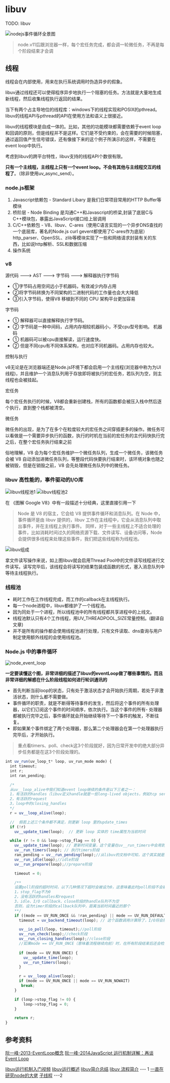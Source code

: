 
# libuv

TODO: libuv

![nodejs事件循环全景图](/study/imgs/node_eventloop.jpg)
> node.v11后跟浏览器一样，每个宏任务完成，都会调一轮微任务，不再是每个阶段结束才会调

## 线程

线程会在内部使用，用来在执行系统调用时伪造异步的假象。

libuv通过线程还可以使得程序异步地执行一个阻塞的任务。方法就是大量地生成新线程，然后收集线程执行返回的结果。

当下有两个占主导地位的线程库：windows下的线程实现和POSIX的pthread。libuv的线程API与pthread的API在使用方法和语义上很接近。

libuv的线程模块是自成一体的。比如，其他的功能模块都需要依赖于event loop和回调的原则，但是线程并不是这样。它们是不受约束的，会在需要的时候阻塞，通过返回值产生信号错误，还有像接下来的这个例子所演示的这样，不需要在event loop中执行。

考虑到libuv的跨平台特性，libuv支持的线程API个数很有限。


**只有一个主线程，主线程上只有一个event loop。不会有其他与主线程交互的线程了**。（除非使用uv_async_send）。


### node.js框架

1. Javascript依赖包 - Standard Libary 是我们日常项目常用的HTTP Buffer等模块
2. 桥阶层 - Node Binding 是沟通C++和Javascript的桥梁,封装了底层C与C++模块包，暴露出JavaScript接口给上层调用
3. C/C++依赖包 - V8、libuv、C-ares（使用C语言实现的一个异步DNS查找的一个底层库，著名的Node.js curl gevent都使用了C-ares作为底层）http_parser、OpenSSL、zlib等模块实现了一些和网络请求封装有关的东西，比如说http解析、SSL和数据压缩
4. 操作系统

### v8

源代码 ---> AST ---> 字节码 ---> 解释器执行字节码

- ①字节码占用空间远小于机器码，有效减少内存占用 
- ②将字节码转换为不同架构的二进制代码的工作量也会大大降低 
- ③引入字节码，使得V8 移植到不同的 CPU 架构平台更加容易

字节码
- ① 解释器可以直接解释执行字节码。
- ② 字节码是一种中间码，占用内存相较机器码小，不受cpu型号影响。
机器码
- ① 机器码可以被cpu直接解读，运行速度快。
- ② 但是不同cpu有不同体系架构，也对应不同机器码。占用内存也较大。

控制与执行

v8无论是在浏览器端还是Node.js环境下都会启用一个主线程(浏览器中称为为UI线程)，并且维护一个消息队列用于存放即将被执行的宏任务，若队列为空，则主线程也会被挂起。

宏任务

每个宏任务执行的时候，V8都会重新创建栈，所有的函数都会被压入栈中然后逐个执行，直到整个栈都被清空。

微任务

微任务的出现，是为了在多个在粒度较大的宏任务之间穿插更多的操作。微任务可以看做是一个需要异步执行的函数，执行的时机在当前的宏任务的主代码快执行完之后，在整个宏任务执行结束之前

俗地理解，V8 会为每个宏任务维护一个微任务队列，生成一个微任务，该微任务会被 V8 自动添加进微任务队列，等整段代码快要执行结束时，该环境对象也随之被销毁，但是在销毁之前，V8 会先处理微任务队列中的微任务。


### libuv 高性能的，事件驱动的I/O库

![libuv线程池1](/study/imgs/libuv%E7%BA%BF%E7%A8%8B%E6%B1%A0.webp)
![libuv线程池2](/study/imgs/libuv%E7%BA%BF%E7%A8%8B%E6%B1%A02.webp)

在 《图解 Google V8》中有一段描述十分经典，这里直接引用一下
> Node 是 V8 的宿主，它会给 V8 提供事件循环和消息队列。在 Node 中，事件循环是由 libuv 提供的，libuv 工作在主线程中，它会从消息队列中取出事件，并在主线程上执行事件。
>同样，对于一些主线程上不适合处理的事件，比如消耗时间过久的网络资源下载、文件读写、设备访问等，Node 会提供很多线程来处理这些事件，我们把这些线程称为线程池。

![libuv组成](/study/imgs/libuv%E7%BB%84%E6%88%90.png)

拿文件读写操作来说，如上图libuv就会启用Thread Pool中的文件读写线程进行文件读写。读写完毕后，该线程会将读写的结果包装成函数的形式，塞入消息队列中等待主线程执行。

### 线程池


- 耗时工作在工作线程完成，而工作的callback在主线程执行。
- 每一个node进程中，libuv都维护了一个线程池。
- 因为同处于一个进程，所以线程池中的所有线程都共享进程中的上线文。
- 线程池默认只有4个工作线程，用UV_THREADPOOL_SIZE常量控制。(翻译自文章)
- 并不是所有的操作都会使用线程池进行处理，只有文件读取、dns查询与用户制定使用额外线程的会使用线程池。


### Node.js 中的事件循环

![node_event_loop](/study/imgs/node_event_loop.png)

**一定要读懂这个图，非常详细的描述了libuv的eventLoop做了哪些事情的。而且非常详细的解惑在什么阶段线程如何进行轮训通讯的**

- 首先判断当前loop的状态，只有处于激活状态才会开始执行周期，若处于非激活状态，则什么都不需要做。
- 事件循环的职责，就是不断得等待事件的发生，然后将这个事件的所有处理器，以它们订阅这个事件的时间顺序，依次执行。当这个事件的所有- 处理器都被执行完毕之后，事件循环就会开始继续等待下一个事件的触发，不断往复。
- 即如果某个事件绑定了两个处理器，那么第二个处理器会在第一个处理器执行完毕后，才开始执行。

> 重点看timers、poll、check这3个阶段就好，因为日常开发中的绝大部分异步任务都是在这3个阶段处理的。

```js
int uv_run(uv_loop_t* loop, uv_run_mode mode) {
  int timeout;
  int r;
  int ran_pending;

  /*
  从uv__loop_alive中我们知道event loop继续的条件是以下三者之一：
  1，有活跃的handles（libuv定义handle就是一些long-lived objects，例如tcp server这样）
  2，有活跃的request
  3，loop中的closing_handles
  */
  r = uv__loop_alive(loop);

  //  假若上述三个条件都不满足，则更新 loop 里的update_times
  if (!r)
    uv__update_time(loop);  // 更新 loop 实体的 time属性为当前时间

  while (r != 0 && loop->stop_flag == 0) {
    uv__update_time(loop); // 更新时间变量，这个变量在uv__run_timers中会用到
    uv__run_timers(loop); // 执行timers阶段
    ran_pending = uv__run_pending(loop);//从libuv的文档中可知，这个其实就是I/O callback阶段,ran_pending指示队列是否为空
    uv__run_idle(loop);//idle阶段
    uv__run_prepare(loop);//prepare阶段

    timeout = 0;

    /**
    设置poll阶段的超时时间，以下几种情况下超时会被设为0，这意味着此时poll阶段不会被阻塞，在下面的poll阶段我们还会详细讨论这个
    1，stop_flag不为0
    2，没有活跃的handles和request
    3，idle、I/O callback、close阶段的handle队列不为空
    否则，设为timer阶段的callback队列中，距离当前时间最近的那个
    **/    
    if ((mode == UV_RUN_ONCE && !ran_pending) || mode == UV_RUN_DEFAULT){
      timeout = uv_backend_timeout(loop); // 这个函数调用计算除了，I/O将会阻塞多少时间

      uv__io_poll(loop, timeout);//poll阶段
      uv__run_check(loop);//check阶段
      uv__run_closing_handles(loop);//close阶段
      //如果mode == UV_RUN_ONCE（意味着流程继续向前）时，在所有阶段结束后还会检查一次timers，这个的逻辑的原因不太明确
    
      if (mode == UV_RUN_ONCE) {
        uv__update_time(loop);
        uv__run_timers(loop);
      }

      r = uv__loop_alive(loop);
      if (mode == UV_RUN_ONCE || mode == UV_RUN_NOWAIT)
       break;
    }

    if (loop->stop_flag != 0) {
        loop->stop_flag = 0;
    }

    return r;
}
```

## 参考资料

[阮一峰-2013-EventLoop概念](https://www.ruanyifeng.com/blog/2013/10/event_loop.html)
[阮一峰-2014JavaScript 运行机制详解：再谈Event Loop](https://www.ruanyifeng.com/blog/2014/10/event-loop.html)

[libuv运行机制入门视频](https://www.youtube.com/watch?v=nGn60vDSxQ4)
[libuv运行概述](http://docs.libuv.org/en/v1.x/design.html#the-i-o-loop)
[libuv简介总结](https://luohaha.github.io/Chinese-uvbook/source/threads.html)
[libuv 流程简介](https://github.com/HXWfromDJTU/blog/issues/25) --- 1
[一直在研究node的大佬](https://zhuanlan.zhihu.com/p/138085385)
[子线程](https://zhuanlan.zhihu.com/p/462880544) ---2